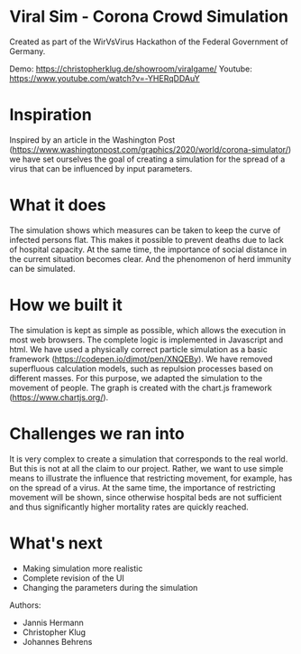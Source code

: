 # Viral Sim - Corona Crowd Simulation
Created as part of the WirVsVirus Hackathon of the Federal Government of Germany.

Demo: https://christopherklug.de/showroom/viralgame/
Youtube: https://www.youtube.com/watch?v=-YHERqDDAuY 

# Inspiration
Inspired by an article in the Washington Post (https://www.washingtonpost.com/graphics/2020/world/corona-simulator/) we have set ourselves the goal of creating a simulation for the spread of a virus that can be influenced by input parameters.

# What it does
The simulation shows which measures can be taken to keep the curve of infected persons flat. This makes it possible to prevent deaths due to lack of hospital capacity. At the same time, the importance of social distance in the current situation becomes clear. And the phenomenon of herd immunity can be simulated.

# How we built it
The simulation is kept as simple as possible, which allows the execution in most web browsers. The complete logic is implemented in Javascript and html. We have used a physically correct particle simulation as a basic framework (https://codepen.io/djmot/pen/XNQEBy). We have removed superfluous calculation models, such as repulsion processes based on different masses. For this purpose, we adapted the simulation to the movement of people. The graph is created with the chart.js framework (https://www.chartjs.org/).

# Challenges we ran into
It is very complex to create a simulation that corresponds to the real world. But this is not at all the claim to our project. Rather, we want to use simple means to illustrate the influence that restricting movement, for example, has on the spread of a virus. At the same time, the importance of restricting movement will be shown, since otherwise hospital beds are not sufficient and thus significantly higher mortality rates are quickly reached.

# What's next
* Making simulation more realistic
* Complete revision of the UI
* Changing the parameters during the simulation

Authors:
* Jannis Hermann
* Christopher Klug
* Johannes Behrens